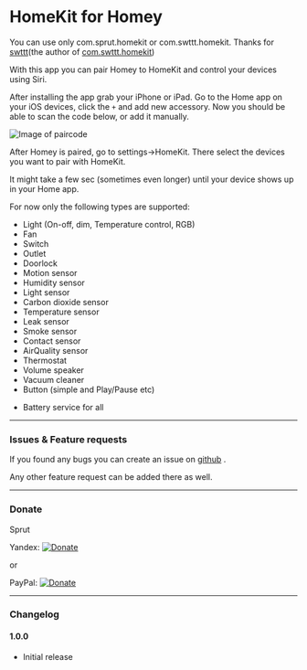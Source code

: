 # HomeKit for Homey

You can use only com.sprut.homekit or com.swttt.homekit.
Thanks for [swttt](https://github.com/swttt)(the author of [com.swttt.homekit](https://github.com/swttt/com.swttt.homekit))


With this app you can pair Homey to HomeKit and control your devices using Siri.

After installing the app grab your iPhone or iPad.
Go to the Home app on your iOS devices, click the `+` and add new accessory.
Now you should be able to scan the code below, or add it manually.

![Image of paircode](https://github.com/sprut666666/com.sprut.homekit/raw/master/settings/code.png)

After Homey is paired, go to settings->HomeKit. There select the devices you want to pair with HomeKit.

It might take a few sec (sometimes even longer) until your device shows up in your Home app.

For now only the following types are supported:
- Light (On-off, dim, Temperature control, RGB)
- Fan
- Switch
- Outlet
- Doorlock
- Motion sensor
- Humidity sensor
- Light sensor
- Carbon dioxide sensor
- Temperature sensor
- Leak sensor
- Smoke sensor
- Contact sensor
- AirQuality sensor
- Thermostat
- Volume speaker
- Vacuum cleaner
- Button (simple and Play/Pause etc)

+ Battery service for all



---

### Issues & Feature requests

If you found any bugs you can create an issue on [github](https://github.com/sprut666666/com.sprut.homekit) .

Any other feature request can be added there as well.

---

### Donate

Sprut

Yandex: [![Donate](https://www.paypalobjects.com/webstatic/en_US/i/btn/png/btn_donate_92x26.png)](https://money.yandex.ru/to/410014789265242)

or

PayPal: [![Donate](https://www.paypalobjects.com/webstatic/en_US/i/btn/png/btn_donate_92x26.png)](https://paypal.me/sprut666666)

---

### Changelog

#### 1.0.0
- Initial release
